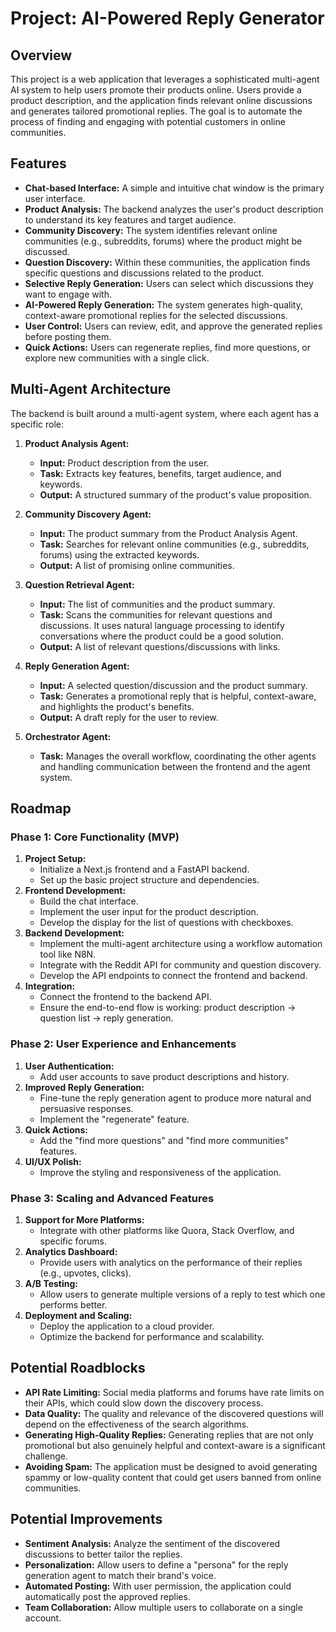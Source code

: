 # Project: AI-Powered Reply Generator

## Overview

This project is a web application that leverages a sophisticated multi-agent AI system to help users promote their products online. Users provide a product description, and the application finds relevant online discussions and generates tailored promotional replies. The goal is to automate the process of finding and engaging with potential customers in online communities.

## Features

- **Chat-based Interface:** A simple and intuitive chat window is the primary user interface.
- **Product Analysis:** The backend analyzes the user's product description to understand its key features and target audience.
- **Community Discovery:** The system identifies relevant online communities (e.g., subreddits, forums) where the product might be discussed.
- **Question Discovery:** Within these communities, the application finds specific questions and discussions related to the product.
- **Selective Reply Generation:** Users can select which discussions they want to engage with.
- **AI-Powered Reply Generation:** The system generates high-quality, context-aware promotional replies for the selected discussions.
- **User Control:** Users can review, edit, and approve the generated replies before posting them.
- **Quick Actions:** Users can regenerate replies, find more questions, or explore new communities with a single click.

## Multi-Agent Architecture

The backend is built around a multi-agent system, where each agent has a specific role:

1.  **Product Analysis Agent:**
    -   **Input:** Product description from the user.
    -   **Task:** Extracts key features, benefits, target audience, and keywords.
    -   **Output:** A structured summary of the product's value proposition.

2.  **Community Discovery Agent:**
    -   **Input:** The product summary from the Product Analysis Agent.
    -   **Task:** Searches for relevant online communities (e.g., subreddits, forums) using the extracted keywords.
    -   **Output:** A list of promising online communities.

3.  **Question Retrieval Agent:**
    -   **Input:** The list of communities and the product summary.
    -   **Task:** Scans the communities for relevant questions and discussions. It uses natural language processing to identify conversations where the product could be a good solution.
    -   **Output:** A list of relevant questions/discussions with links.

4.  **Reply Generation Agent:**
    -   **Input:** A selected question/discussion and the product summary.
    -   **Task:** Generates a promotional reply that is helpful, context-aware, and highlights the product's benefits.
    -   **Output:** A draft reply for the user to review.

5.  **Orchestrator Agent:**
    -   **Task:** Manages the overall workflow, coordinating the other agents and handling communication between the frontend and the agent system.

## Roadmap

### Phase 1: Core Functionality (MVP)

1.  **Project Setup:**
    -   Initialize a Next.js frontend and a FastAPI backend.
    -   Set up the basic project structure and dependencies.
2.  **Frontend Development:**
    -   Build the chat interface.
    -   Implement the user input for the product description.
    -   Develop the display for the list of questions with checkboxes.
3.  **Backend Development:**
    -   Implement the multi-agent architecture using a workflow automation tool like N8N.
    -   Integrate with the Reddit API for community and question discovery.
    -   Develop the API endpoints to connect the frontend and backend.
4.  **Integration:**
    -   Connect the frontend to the backend API.
    -   Ensure the end-to-end flow is working: product description -> question list -> reply generation.

### Phase 2: User Experience and Enhancements

1.  **User Authentication:**
    -   Add user accounts to save product descriptions and history.
2.  **Improved Reply Generation:**
    -   Fine-tune the reply generation agent to produce more natural and persuasive responses.
    -   Implement the "regenerate" feature.
3.  **Quick Actions:**
    -   Add the "find more questions" and "find more communities" features.
4.  **UI/UX Polish:**
    -   Improve the styling and responsiveness of the application.

### Phase 3: Scaling and Advanced Features

1.  **Support for More Platforms:**
    -   Integrate with other platforms like Quora, Stack Overflow, and specific forums.
2.  **Analytics Dashboard:**
    -   Provide users with analytics on the performance of their replies (e.g., upvotes, clicks).
3.  **A/B Testing:**
    -   Allow users to generate multiple versions of a reply to test which one performs better.
4.  **Deployment and Scaling:**
    -   Deploy the application to a cloud provider.
    -   Optimize the backend for performance and scalability.

## Potential Roadblocks

-   **API Rate Limiting:** Social media platforms and forums have rate limits on their APIs, which could slow down the discovery process.
-   **Data Quality:** The quality and relevance of the discovered questions will depend on the effectiveness of the search algorithms.
-   **Generating High-Quality Replies:** Generating replies that are not only promotional but also genuinely helpful and context-aware is a significant challenge.
-   **Avoiding Spam:** The application must be designed to avoid generating spammy or low-quality content that could get users banned from online communities.

## Potential Improvements

-   **Sentiment Analysis:** Analyze the sentiment of the discovered discussions to better tailor the replies.
-   **Personalization:** Allow users to define a "persona" for the reply generation agent to match their brand's voice.
-   **Automated Posting:** With user permission, the application could automatically post the approved replies.
-   **Team Collaboration:** Allow multiple users to collaborate on a single account.
